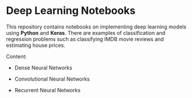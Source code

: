 # Deep Learning Notebooks

This repository contains notebooks on implementing deep learning models using **Python** and **Keras**. There are examples of classification and regression problems such as classifying IMDB movie reviews and estimating house prices.

Content:

+ Dense Neural Networks

+ Convolutional Neural Networks

+ Recurrent Neural Networks
